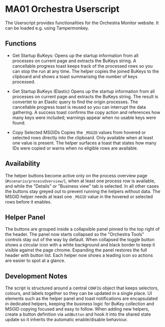 # MA01 Orchestra Userscript

The Userscript provides functionalities for the Orchestra Monitor website. It can be loaded e.g. using Tampermonkey.

## Functions

* Get Startup BuKeys:
  Opens up the startup information from all processes on current page and extracts the BuKeys string.
  A cancellable progress toast keeps track of the processed rows so you can stop the run at any time.
  The helper copies the joined BuKeys to the clipboard and shows a toast summarising the number of keys processed.

* Get Startup BuKeys (Elastic)
  Opens up the startup information from all processes on current page and extracts the BuKeys string. The result is convertet to an Elastic query to find the origin processes.
  The cancellable progress toast is reused so you can interrupt the data gathering.
  A success toast confirms the copy action and references how many keys were included; warnings appear when no usable keys were found.

* Copy Selected MSGIDs
  Copies the `_MSGID` values from hovered or selected rows directly into the clipboard. Only available when at least one value is present.
  The helper surfaces a toast that states how many IDs were copied or warns when no eligible rows are available.

## Availability

The helper buttons become active only on the process overview page (`#scenario/processOverview/`), when at least one process row is available, and while the "Details" or "Business view" tab is selected. In all other cases the buttons stay greyed out to prevent running the helpers without data. The MSGID helper needs at least one `_MSGID` value in the hovered or selected rows before it enables.

## Helper Panel

The buttons are grouped inside a collapsible panel pinned to the top right of the header. The panel now starts collapsed so the "Orchestra Tools" controls stay out of the way by default. When collapsed the toggle button shows a circular icon with a white background and black border to keep it visible against the page chrome. Expanding the panel restores the full header with button list. Each helper now shows a leading icon so actions are easier to spot at a glance.

## Development Notes

The script is structured around a central `CONFIG` object that keeps selectors, colours, and labels together so they can be updated in a single place. UI elements such as the helper panel and toast notifications are encapsulated in dedicated helpers, keeping the business logic for BuKey collection and MSGID copying focused and easy to follow. When adding new helpers, create a button definition via `addButton` and hook it into the shared state update so it inherits the automatic enable/disable behaviour.
